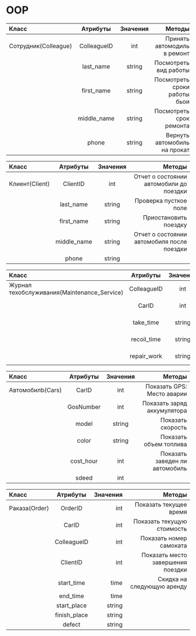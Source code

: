 # OOP
|   Класс     |   Атрибуты    | Значения  |   Методы   |
|:------------|:-------------:|:---------:|----------:|
|Сотрудник(Colleague) | ColleagueID | int    |  Принять автомодиль в ремонт |
|                     | last_name   | string |  Посмотреть вид работы       |
|                     | first_name  | string |  Посмотреть сроки работы бьои|
|                     | middle_name | string |  Посмотреть срок ремонта     |
|                     | phone       | string |  Вернуть автомобиль на прокат|


|  Класс      |   Атрибуты    |  Значения  |   Методы    |  
|:------------|:-------------:|:----------:|------------:|
|Клиент(Client)    | ClientID     | int    |  Отчет о состоянии автомобили до поездки   |
|                  | last_name    | string |  Проверка пусткое поле                     |
|                  | first_name   | string |  Приостановить поездку                     |
|                  | middle_name  | string |  Отчет о состоянии автомобиля после поездки|
|                  | phone        | string |                                            | 


|   Класс    |    Атрибуты   | Значения  |   Методы    |
|:-----------|:-------------:|:---------:|------------:|        
|Журнал техобслуживания(Maintenance_Service)| ColleagueID |  int   | Стоимость ремонта     |
|                                           | CarID       |  int   | Показать Неисправность|
|                                           | take_time   | string | Показать дату выдачи  |
|                                           | recoil_time | string | Запросить подпись     |
|                                           | repair_work | string | Показать вид работы   |



|   Класс    |   Атрибуты    | Значения  |   Методы  |
|:-----------|:-------------:|:---------:|----------:|   
|Автомобилb(Cars)  |     CarID        | int    |     Показать GPS: Место аварии     |
|                  |     GosNumber    | int    |     Показать заряд аккумулятора    |
|                  |     model        | string |     Показать скорость              |
|                  |     color        | string |     Показать объем топлива         |
|                  |     cost_hour    | int    |     Показать заведен ли автомобиль |
|                  |     sdeed        | int    |                                    |


|    Класс    |  Атрибуты     |   Значения  |  Методы  |
|:------------|:-------------:|------------:|---------:|  
|Pаказа(Order)                | OrderID         | int    |  Показать текущее время            |
|                             | CarID           | int    |  Показать текущую стоимость        |
|                             | ColleagueID     | int    |  Показать номер самоката           |
|                             | ClientID        | int    |  Показать место завершения поездки |
|                             | start_time      | time   |  Скидка на следующую аренду        |
|                             | end_time        | time   |                                    |
|                             | start_place     | string |                                    |
|                             | finish_place    | string |                                    |
|                             | defect          | string |                                    | 

